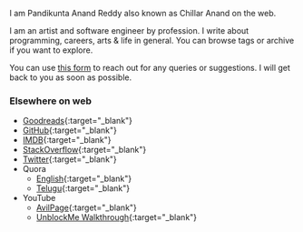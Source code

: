 <!--
.. title: Welcome to AvilPage!
.. slug: index
.. date: 2022-05-14 11:16:41 UTC+05:30
.. tags: home
.. category: meta
.. link:
.. description: AvilPage - Personal, tech blog of Chillar Anand(aka Pandikunta Anand Reddy)
.. type: text
-->


I am Pandikunta Anand Reddy also known as Chillar Anand on the web.


I am an artist and software engineer by profession. I write about programming, careers, arts & life in general. You can browse tags or archive if you want to explore.


You can use [this form](https://forms.gle/Hre4z4aLqJA5zYWe6) to reach out for any queries or suggestions. I will get back to you as soon as possible.


### Elsewhere on web


- [Goodreads](https://www.goodreads.com/review/list/9669859-anand-pandikunta?shelf=read){:target="_blank"}
- [GitHub](https://github.com/ChillarAnand){:target="_blank"}
- [IMDB](http://www.imdb.com/user/ur56185105/ratings?start=1&amp;view=detail&amp;sort=moviemeter:asc&amp;defaults=1&amp;scb=0.6777697221841663){:target="_blank"}
- [StackOverflow](http://stackoverflow.com/users/2698552/chillaranand){:target="_blank"}
- [Twitter](https://twitter.com/ChillarAnand){:target="_blank"}
- Quora
    - [English](https://quora.com/profile/Chillar-Anand){:target="_blank"}
    - [Telugu](https://te.quora.com/profile/Chillar-Anand){:target="_blank"}
- YouTube
    - [AvilPage](https://www.youtube.com/channel/UC6kIM3av9m_ljSKrMgd8Z_A){:target="_blank"}
    - [UnblockMe Walkthrough](https://www.youtube.com/c/ChillarAnand/videos){:target="_blank"}






<!---


<a target="_blank" rel="noopener noreferrer " href="https://twitter.com/chillaranand" class="text-indigo-200 hover:text-indigo-100">
<span class="sr-only">Twitter</span>
<svg stroke="currentColor" fill="currentColor" stroke-width="0" viewBox="0 0 16 16" class="h-7 w-7" height="2em" width="2em" xmlns="http://www.w3.org/2000/svg">
<path d="M5.026 15c6.038 0 9.341-5.003 9.341-9.334 0-.14 0-.282-.006-.422A6.685 6.685 0 0 0 16 3.542a6.658 6.658 0 0 1-1.889.518 3.301 3.301 0 0 0 1.447-1.817 6.533 6.533 0 0 1-2.087.793A3.286 3.286 0 0 0 7.875 6.03a9.325 9.325 0 0 1-6.767-3.429 3.289 3.289 0 0 0 1.018 4.382A3.323 3.323 0 0 1 .64 6.575v.045a3.288 3.288 0 0 0 2.632 3.218 3.203 3.203 0 0 1-.865.115 3.23 3.23 0 0 1-.614-.057 3.283 3.283 0 0 0 3.067 2.277A6.588 6.588 0 0 1 .78 13.58a6.32 6.32 0 0 1-.78-.045A9.344 9.344 0 0 0 5.026 15z"></path></svg>
</a>



<a target="_blank" rel="noopener noreferrer " href="https://github.com/chillaranand" class="text-indigo-200 hover:text-indigo-100">
<span class="sr-only">Github</span>
<svg stroke="currentColor" fill="currentColor" stroke-width="0" viewBox="0 0 16 16" class="h-7 w-7" height="2em" width="2em" xmlns="http://www.w3.org/2000/svg">
<path d="M8 0C3.58 0 0 3.58 0 8c0 3.54 2.29 6.53 5.47 7.59.4.07.55-.17.55-.38 0-.19-.01-.82-.01-1.49-2.01.37-2.53-.49-2.69-.94-.09-.23-.48-.94-.82-1.13-.28-.15-.68-.52-.01-.53.63-.01 1.08.58 1.23.82.72 1.21 1.87.87 2.33.66.07-.52.28-.87.51-1.07-1.78-.2-3.64-.89-3.64-3.95 0-.87.31-1.59.82-2.15-.08-.2-.36-1.02.08-2.12 0 0 .67-.21 2.2.82.64-.18 1.32-.27 2-.27.68 0 1.36.09 2 .27 1.53-1.04 2.2-.82 2.2-.82.44 1.1.16 1.92.08 2.12.51.56.82 1.27.82 2.15 0 3.07-1.87 3.75-3.65 3.95.29.25.54.73.54 1.48 0 1.07-.01 1.93-.01 2.2 0 .21.15.46.55.38A8.012 8.012 0 0 0 16 8c0-4.42-3.58-8-8-8z"></path>
</svg>
</a>


</li><li><a target="_blank" rel="noopener noreferrer " href="https://youtube.com/labnol" class="text-indigo-200 hover:text-indigo-100"><span class="sr-only">YouTube</span><svg stroke="currentColor" fill="currentColor" stroke-width="0" viewBox="0 0 16 16" class="h-7 w-7" height="1em" width="1em" xmlns="http://www.w3.org/2000/svg"><path d="M8.051 1.999h.089c.822.003 4.987.033 6.11.335a2.01 2.01 0 0 1 1.415 1.42c.101.38.172.883.22 1.402l.01.104.022.26.008.104c.065.914.073 1.77.074 1.957v.075c-.001.194-.01 1.108-.082 2.06l-.008.105-.009.104c-.05.572-.124 1.14-.235 1.558a2.007 2.007 0 0 1-1.415 1.42c-1.16.312-5.569.334-6.18.335h-.142c-.309 0-1.587-.006-2.927-.052l-.17-.006-.087-.004-.171-.007-.171-.007c-1.11-.049-2.167-.128-2.654-.26a2.007 2.007 0 0 1-1.415-1.419c-.111-.417-.185-.986-.235-1.558L.09 9.82l-.008-.104A31.4 31.4 0 0 1 0 7.68v-.123c.002-.215.01-.958.064-1.778l.007-.103.003-.052.008-.104.022-.26.01-.104c.048-.519.119-1.023.22-1.402a2.007 2.007 0 0 1 1.415-1.42c.487-.13 1.544-.21 2.654-.26l.17-.007.172-.006.086-.003.171-.007A99.788 99.788 0 0 1 7.858 2h.193zM6.4 5.209v4.818l4.157-2.408L6.4 5.209z"></path></svg></a></li></ul>



I gave a bunch of talks at various events.


-->
